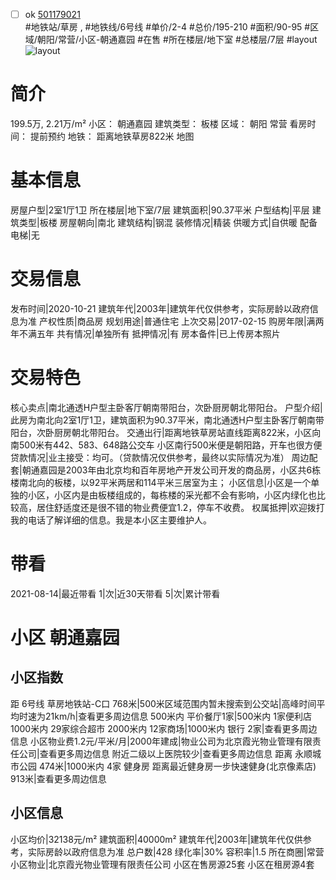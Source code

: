- [ ] ok [501179021](https://bj.5i5j.com/ershoufang/501179021.html)  
 #地铁站/草房 ,  #地铁线/6号线
#单价/2-4 #总价/195-210 #面积/90-95   #区域/朝阳/常营/小区-朝通嘉园 #在售 #所在楼层/地下室 #总楼层/7层 #layout 
![layout](http://image2a.5i5j.com/bdir/layout/72f58d0286074955b0fe4e1dc1e7d737.jpg_P5.jpg) 
# 简介 
 199.5万,  2.21万/m² 
小区： 朝通嘉园
建筑类型： 板楼
区域： 朝阳 常营
看房时间： 提前预约
地铁： 距离地铁草房822米 地图
# 基本信息 
 房屋户型|2室1厅1卫
所在楼层|地下室/7层
建筑面积|90.37平米
户型结构|平层
建筑类型|板楼
房屋朝向|南北
建筑结构|钢混
装修情况|精装
供暖方式|自供暖
配备电梯|无
# 交易信息 
 发布时间|2020-10-21
建筑年代|2003年|建筑年代仅供参考，实际房龄以政府信息为准
产权性质|商品房
规划用途|普通住宅
上次交易|2017-02-15
购房年限|满两年不满五年
共有情况|单独所有
抵押情况|有
房本备件|已上传房本照片
# 交易特色 
 核心卖点|南北通透H户型主卧客厅朝南带阳台，次卧厨房朝北带阳台。
户型介绍|此房为南北向2室1厅1卫，建筑面积为90.37平米，南北通透H户型主卧客厅朝南带阳台，次卧厨房朝北带阳台。
交通出行|距离地铁草房站直线距离822米，小区向南500米有442、583、648路公交车 小区南行500米便是朝阳路，开车也很方便
贷款情况|业主接受：均可。（贷款情况仅供参考，最终以实际情况为准）
周边配套|朝通嘉园是2003年由北京均和百年房地产开发公司开发的商品房，小区共6栋楼南北向的板楼，以92平米两居和114平米三居室为主；
小区信息|小区是一个单独的小区，小区内是由板楼组成的，每栋楼的采光都不会有影响，小区内绿化也比较高，居住舒适度还是很不错的物业费便宜1.2，停车不收费。
权属抵押|欢迎拨打我的电话了解详细的信息。我是本小区主要维护人。
# 带看 
 2021-08-14|最近带看	 1|次|近30天带看	 5|次|累计带看
# 小区 朝通嘉园
## 小区指数 
 距 6号线 草房地铁站-C口 768米|500米区域范围内暂未搜索到公交站|高峰时间平均时速为21km/h|查看更多周边信息
500米内 平价餐厅1家|500米内 1家便利店
1000米内 29家综合超市
2000米内 12家商场|1000米内 银行 2家|查看更多周边信息
小区物业费1.2元/平米/月|2000年建成|物业公司为北京霞光物业管理有限责任公司|查看更多周边信息
附近二级以上医院较少|查看更多周边信息
距离 永顺城市公园 474米|1000米内 4家 健身房
距离最近健身房一步快速健身(北京像素店) 913米|查看更多周边信息
## 小区信息 
 小区均价|32138元/m²
建筑面积|40000m²
建筑年代|2003年|建筑年代仅供参考，实际房龄以政府信息为准
总户数|428
绿化率|30%
容积率|1.5
所在商圈|常营
小区物业|北京霞光物业管理有限责任公司
小区在售房源25套
小区在租房源4套
